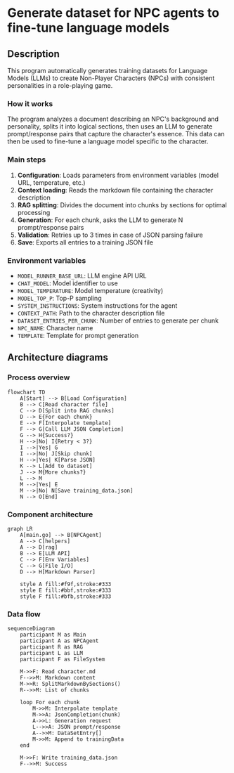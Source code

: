 # Generate dataset for NPC agents to fine-tune language models

## Description

This program automatically generates training datasets for Language Models (LLMs) to create Non-Player Characters (NPCs) with consistent personalities in a role-playing game.

### How it works

The program analyzes a document describing an NPC's background and personality, splits it into logical sections, then uses an LLM to generate prompt/response pairs that capture the character's essence. This data can then be used to fine-tune a language model specific to the character.

### Main steps

1. **Configuration**: Loads parameters from environment variables (model URL, temperature, etc.)
2. **Context loading**: Reads the markdown file containing the character description
3. **RAG splitting**: Divides the document into chunks by sections for optimal processing
4. **Generation**: For each chunk, asks the LLM to generate N prompt/response pairs
5. **Validation**: Retries up to 3 times in case of JSON parsing failure
6. **Save**: Exports all entries to a training JSON file

### Environment variables

- `MODEL_RUNNER_BASE_URL`: LLM engine API URL
- `CHAT_MODEL`: Model identifier to use
- `MODEL_TEMPERATURE`: Model temperature (creativity)
- `MODEL_TOP_P`: Top-P sampling
- `SYSTEM_INSTRUCTIONS`: System instructions for the agent
- `CONTEXT_PATH`: Path to the character description file
- `DATASET_ENTRIES_PER_CHUNK`: Number of entries to generate per chunk
- `NPC_NAME`: Character name
- `TEMPLATE`: Template for prompt generation

## Architecture diagrams

### Process overview

```mermaid
flowchart TD
    A[Start] --> B[Load Configuration]
    B --> C[Read character file]
    C --> D[Split into RAG chunks]
    D --> E{For each chunk}
    E --> F[Interpolate template]
    F --> G[Call LLM JSON Completion]
    G --> H{Success?}
    H -->|No| I{Retry < 3?}
    I -->|Yes| G
    I -->|No| J[Skip chunk]
    H -->|Yes| K[Parse JSON]
    K --> L[Add to dataset]
    J --> M{More chunks?}
    L --> M
    M -->|Yes| E
    M -->|No| N[Save training_data.json]
    N --> O[End]
```

### Component architecture

```mermaid
graph LR
    A[main.go] --> B[NPCAgent]
    A --> C[helpers]
    A --> D[rag]
    B --> E[LLM API]
    C --> F[Env Variables]
    C --> G[File I/O]
    D --> H[Markdown Parser]

    style A fill:#f9f,stroke:#333
    style E fill:#bbf,stroke:#333
    style F fill:#bfb,stroke:#333
```

### Data flow

```mermaid
sequenceDiagram
    participant M as Main
    participant A as NPCAgent
    participant R as RAG
    participant L as LLM
    participant F as FileSystem

    M->>F: Read character.md
    F-->>M: Markdown content
    M->>R: SplitMarkdownBySections()
    R-->>M: List of chunks

    loop For each chunk
        M->>M: Interpolate template
        M->>A: JsonCompletion(chunk)
        A->>L: Generation request
        L-->>A: JSON prompt/response
        A-->>M: DataSetEntry[]
        M->>M: Append to trainingData
    end

    M->>F: Write training_data.json
    F-->>M: Success
```

